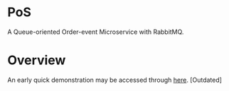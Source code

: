 # PoS
A Queue-oriented Order-event Microservice with RabbitMQ.

# Overview
An early quick demonstration may be accessed through [here](https://screenrec.com/share/SZXcpM82sk). [Outdated]
